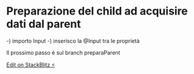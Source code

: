 # Preparazione del child ad acquisire dati dal parent

-) importo Input
-) inserisco la @Input tra le proprietà

Il prossimo passo è sul branch preparaParent

[Edit on StackBlitz ⚡️](https://stackblitz.com/edit/angular-sswcreachild)